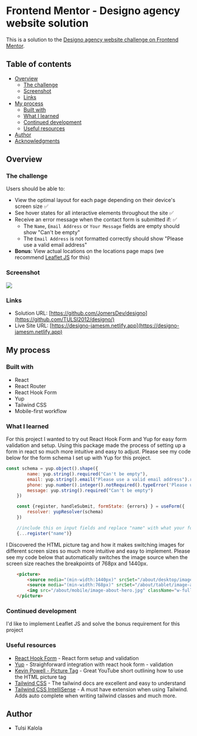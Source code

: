 # Frontend Mentor - Designo agency website solution

This is a solution to the [Designo agency website challenge on Frontend Mentor](https://www.frontendmentor.io/challenges/designo-multipage-website-G48K6rfUT). 

## Table of contents

- [Overview](#overview)
  - [The challenge](#the-challenge)
  - [Screenshot](#screenshot)
  - [Links](#links)
- [My process](#my-process)
  - [Built with](#built-with)
  - [What I learned](#what-i-learned)
  - [Continued development](#continued-development)
  - [Useful resources](#useful-resources)
- [Author](#author)
- [Acknowledgments](#acknowledgments)

## Overview

### The challenge

Users should be able to:

- View the optimal layout for each page depending on their device's screen size ✅
- See hover states for all interactive elements throughout the site ✅
- Receive an error message when the contact form is submitted if: ✅
  - The `Name`, `Email Address` or `Your Message` fields are empty should show "Can't be empty"
  - The `Email Address` is not formatted correctly should show "Please use a valid email address"
- **Bonus**: View actual locations on the locations page maps (we recommend [Leaflet JS](https://leafletjs.com/) for this)

### Screenshot

![](/public/screenshot.png)

### Links

- Solution URL: [https://github.com/JomersDev/designo](https://github.com/TULSI2012/designo/)
- Live Site URL: [https://designo-jamesm.netlify.app](https://designo-jamesm.netlify.app)

## My process

### Built with

- React
- React Router
- React Hook Form
- Yup
- Tailwind CSS
- Mobile-first workflow

### What I learned

For this project I wanted to try out React Hook Form and Yup for easy form validation and setup. Using this package made the process of setting up a form in react so much more intuitive and easy to adjust. Please see my code below for the form schema I set up with Yup for this project. 

```jsx
const schema = yup.object().shape({
        name: yup.string().required("Can't be empty"),
        email: yup.string().email("Please use a valid email address").required("Can't be empty"),
        phone: yup.number().integer().notRequired().typeError('Please use a valid phone number'),
        message: yup.string().required("Can't be empty")
    })

    const {register, handleSubmit, formState: {errors} } = useForm({
        resolver: yupResolver(schema)
    })

    //include this on input fields and replace "name" with what your form input field is called ie "email", "phone" etc
    {...register("name")}
```

I Discovered the HTML picture tag and how it makes switching images for different screen sizes so much more intuitive and easy to implement. Please see my code below that automatically switches the image source when the screen size reaches the breakpoints of 768px and 1440px.

```HTML
    <picture>
        <source media="(min-width:1440px)" srcSet="/about/desktop/image-about-hero.jpg" />
        <source media="(min-width:768px)" srcSet="/about/tablet/image-about-hero.jpg" />
        <img src="/about/mobile/image-about-hero.jpg" className="w-full mb-8 md:rounded-t-2xl lg:rounded-l-none lg:rounded-r-2xl lg:mb-0"/>
    </picture>
```

### Continued development

I'd like to implement Leaflet JS and solve the bonus requirement for this project

### Useful resources

- [React Hook Form](https://react-hook-form.com/) - React form setup and validation
- [Yup](https://www.npmjs.com/package/yup) - Straighforward integration with react hook form - validation
- [Kevin Powell - Picture Tag](https://www.youtube.com/shorts/d9i68C628Nk) - Great YouTube short outlining how to use the HTML picture tag
- [Tailwind CSS](https://tailwindcss.com/docs/installation) - The tailwind docs are excellent and easy to understand
- [Tailwind CSS IntelliSense](https://marketplace.visualstudio.com/items?itemName=bradlc.vscode-tailwindcss) - A must have extension when using Tailwind. Adds auto complete when writing tailwind classes and much more.


## Author

- Tulsi Kalola

